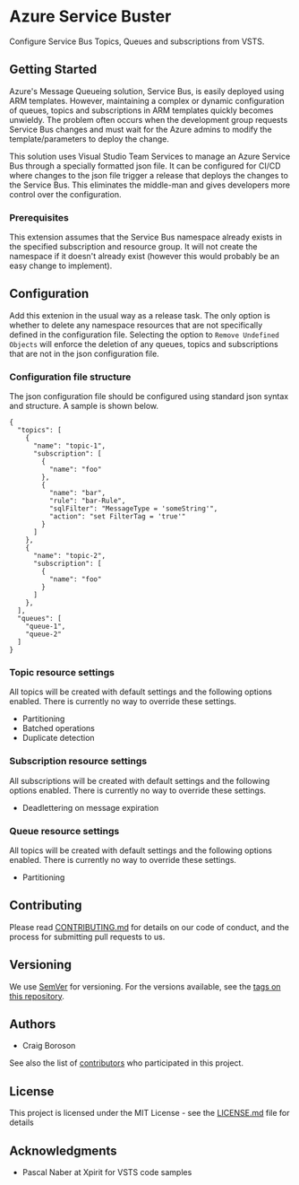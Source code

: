 
# Azure Service Buster

Configure Service Bus Topics, Queues and subscriptions from VSTS.

## Getting Started

Azure's Message Queueing solution, Service Bus, is easily deployed using ARM templates.  However, maintaining a complex or dynamic configuration of queues, topics and subscriptions in ARM templates quickly becomes unwieldy.  The problem often occurs when the development group requests Service Bus changes and must wait for the Azure admins to modify the template/parameters to deploy the change.

This solution uses Visual Studio Team Services to manage an Azure Service Bus through a specially formatted json file.  It can be configured for CI/CD where changes to the json file trigger a release that deploys the changes to the Service Bus.  This eliminates the middle-man and gives developers more control over the configuration. 

### Prerequisites

This extension assumes that the Service Bus namespace already exists in the specified subscription and resource group.  It will not create the namespace if it doesn't already exist (however this would probably be an easy change to implement).

## Configuration

Add this extenion in the usual way as a release task.  The only option is whether to delete any namespace resources that are not specifically defined in the configuration file.  Selecting the option to `Remove Undefined Objects` will enforce the deletion of any queues, topics and subscriptions that are not in the json configuration file. 

### Configuration file structure

The json configuration file should be configured using standard json syntax and structure.  A sample is shown below.

```
{
  "topics": [
    {
      "name": "topic-1",
      "subscription": [
        {
          "name": "foo"
      	},				
        {
          "name": "bar",
          "rule": "bar-Rule",
          "sqlFilter": "MessageType = 'someString'",
          "action": "set FilterTag = 'true'"
        }
      ]
    },
    {
      "name": "topic-2",
      "subscription": [
        {
          "name": "foo"
        }
      ]
    },
  ],
  "queues": [
    "queue-1",
    "queue-2"
  ]
}

```

### Topic resource settings

All topics will be created with default settings and the following options enabled.  There is currently no way to override these settings.
* Partitioning
* Batched operations
* Duplicate detection

### Subscription resource settings

All subscriptions will be created with default settings and the following options enabled.  There is currently no way to override these settings.
* Deadlettering on message expiration

### Queue resource settings

All topics will be created with default settings and the following options enabled.  There is currently no way to override these settings.
* Partitioning


## Contributing

Please read [CONTRIBUTING.md](https://gist.github.com/PurpleBooth/b24679402957c63ec426) for details on our code of conduct, and the process for submitting pull requests to us.

## Versioning

We use [SemVer](http://semver.org/) for versioning. For the versions available, see the [tags on this repository](https://github.com/your/project/tags). 

## Authors

* Craig Boroson 

See also the list of [contributors](https://github.com/cboroson/ServiceBuster/contributors) who participated in this project.

## License

This project is licensed under the MIT License - see the [LICENSE.md](LICENSE.md) file for details

## Acknowledgments

* Pascal Naber at Xpirit for VSTS code samples
